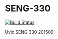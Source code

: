 # SENG-330

[![Build Status](https://travis-ci.org/breckwagner/SENG-330.svg?branch=master)](https://travis-ci.org/breckwagner/SENG-330)

Uvic SENG 330 201509
